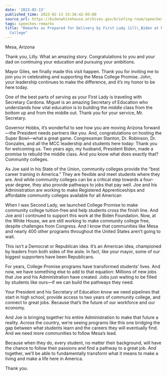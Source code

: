 ```yaml
---
date: '2023-02-13'
published_time: 2023-02-13 15:36:42-05:00
source_url: https://bidenwhitehouse.archives.gov/briefing-room/speeches-remarks/2023/02/13/remarks-as-prepared-for-delivery-by-first-lady-jill-biden-at-mesa-community-college/
tags: speeches-remarks
title: "Remarks as Prepared for Delivery by First Lady Jill\_Biden at Mesa Community\_\
  College"
---
```

 
Mesa, Arizona

Thank you, Lilly. What an amazing story. Congratulations to you and your
dad on continuing your education and pursuing your ambitions.  
  
Mayor Giles, we finally made this visit happen. Thank you for inviting
me to join you in celebrating and supporting the Mesa College Promise.
John, your leadership continues to make the difference, and it’s my
honor to be here today.  
  
One of the best parts of serving as your First Lady is traveling with
Secretary Cardona. Miguel is an amazing Secretary of Education who
understands how vital education is to building the middle class from the
bottom up and from the middle out. Thank you for your service, Mr.
Secretary.  
  
Governor Hobbs, it’s wonderful to see how you are moving Arizona
forward—the President needs partners like you. And, congratulations on
hosting the Super Bowl—what a great game. Congressman Stanton, Dr.
Robinson, Dr. Gonzales, and all the MCC leadership and students here
today: Thank you for welcoming us. Two years ago, my husband, President
Biden, made a promise to rebuild the middle class. And you know what
does exactly that? Community colleges.  
  
As Joe said in his State of the Union, community colleges provide the
“best career training in America.” They are flexible and meet students
where they are. And while community colleges can be a critical step
towards a four-year degree, they also provide pathways to jobs that pay
well. Joe and his Administration are working to make Registered
Apprenticeships and affordable community colleges available for all
American  
  
When I was Second Lady, we launched College Promise to make community
college tuition-free and help students cross the finish line. And Joe
and I continued to support this work at the Biden Foundation. Now, at
the White House, we are still working to make community college free,
despite challenges from Congress. And I know that communities like Mesa
and nearly 400 other programs throughout the United States aren’t going
to wait.  
  
This isn’t a Democrat or Republican idea. It’s an American idea,
championed by leaders from both sides of the aisle. In fact, like your
mayor, some of our biggest supporters have been Republicans.  
  
For years, College Promise programs have transformed students’ lives.
And now, we have something else to add to that equation: Millions of new
jobs that Joe and his Administration have created. Jobs just waiting to
be filled by students like ours—if we can build the pathways they
need.   
  
Your President and his Secretary of Education know we need pipelines
that start in high school, provide access to two years of community
college, and connect to great jobs. Because that’s the future of our
workforce and our economy.  
  
And Joe is bringing together his entire Administration to make that
future a reality. Across the country, we’re seeing programs like this
one bridging the gap between what students learn and the careers they
will eventually find. And we need more communities to follow Mesa’s
lead.  
  
Because when they do, every student, no matter their background, will
have the chance to follow their passions and find a pathway to a great
job. And together, we’ll be able to fundamentally transform what it
means to make a living and make a life here in America.  
  
Thank you.
